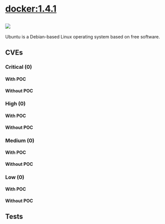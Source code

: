 # [docker:1.4.1](https://hub.docker.com/_/docker?tab=tags)
![](https://img.shields.io/static/v1?label=tag&message=1.4.1&color=blue)
---
<p>
Ubuntu is a Debian-based Linux operating system based on free software.
</p>

## CVEs
### Critical (0)
#### With POC

#### Without POC


### High (0)
#### With POC

#### Without POC


### Medium (0)
#### With POC

#### Without POC


### Low (0)
#### With POC

#### Without POC


## Tests
